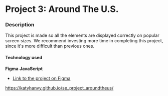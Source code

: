 # Project 3: Around The U.S.

### Description

This project is made so all the elements are displayed correctly on popular screen sizes. We recommend investing more time in completing this project, since it's more difficult than previous ones.

#### Technology used

**Figma**
**JavaScript**

- [Link to the project on Figma](https://www.figma.com/file/ii4xxsJ0ghevUOcssTlHZv/Sprint-3%3A-Around-the-US?node-id=0%3A1)

https://katyhanvy.github.io/se_project_aroundtheus/
